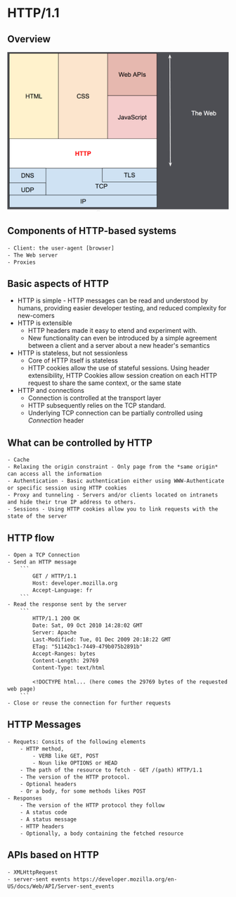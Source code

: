 # HTTP/1.1

## Overview

<p align="center">
  <img src="https://github.com/manju16832003/http/blob/master/http_layers.png" width="550"/>
</p>

## Components of HTTP-based systems

```
- Client: the user-agent [browser]
- The Web server
- Proxies
```

## Basic aspects of HTTP

- HTTP is simple - HTTP messages can be read and understood by humans, providing easier developer testing, and reduced complexity for new-comers
- HTTP is extensible 
	- HTTP headers made it easy to etend and experiment with. 
	- New functionality can even be introduced by a simple agreement between a client and a server about a new header's semantics
- HTTP is stateless, but not sessionless
	- Core of HTTP itself is stateless
	- HTTP cookies allow the use of stateful sessions. Using header extensibility, HTTP Cookies allow session creation on each HTTP request to share the same context, or the same state
- HTTP and connections
	- Connection is controlled at the transport layer
	- HTTP subsequently relies on the TCP standard.
	- Underlying TCP connection can be partially controlled using *Connection* header

## What can be controlled by HTTP
	- Cache
	- Relaxing the origin constraint - Only page from the *same origin* can access all the information
	- Authentication - Basic authentication either using WWW-Authenticate or specific session using HTTP cookies
	- Proxy and tunneling - Servers and/or clients located on intranets and hide their true IP address to others.
	- Sessions - Using HTTP cookies allow you to link requests with the state of the server

## HTTP flow
	- Open a TCP Connection
	- Send an HTTP message
		```
			GET / HTTP/1.1
			Host: developer.mozilla.org
			Accept-Language: fr
		```
	- Read the response sent by the server
		```
			HTTP/1.1 200 OK
			Date: Sat, 09 Oct 2010 14:28:02 GMT
			Server: Apache
			Last-Modified: Tue, 01 Dec 2009 20:18:22 GMT
			ETag: "51142bc1-7449-479b075b2891b"
			Accept-Ranges: bytes
			Content-Length: 29769
			Content-Type: text/html

			<!DOCTYPE html... (here comes the 29769 bytes of the requested web page)
		```
	- Close or reuse the connection for further requests

## HTTP Messages
	- Requets: Consits of the following elements
		- HTTP method, 
			- VERB like GET, POST
			- Noun like OPTIONS or HEAD
		- The path of the resource to fetch - GET /(path) HTTP/1.1
		- The version of the HTTP protocol.
		- Optional headers
		- Or a body, for some methods likes POST
	- Responses
		- The version of the HTTP protocol they follow
		- A status code
		- A status message
		- HTTP headers
		- Optionally, a body containing the fetched resource

## APIs based on HTTP
	- XMLHttpRequest
	- server-sent events https://developer.mozilla.org/en-US/docs/Web/API/Server-sent_events

